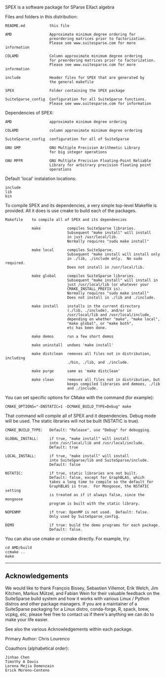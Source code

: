 SPEX is a software package for SParse EXact algebra

Files and folders in this distribution:

    README.md           this file

    AMD                 Approximate minimum degree ordering for
                        preordering matrices prior to factorization.
                        Please see www.suitesparse.com for more information

    COLAMD              Column approximate minimum degree ordering
                        for preordering matrices prior to factorization.
                        Please see www.suitesparse.com for more information

    include             Header files for SPEX that are generated by
                        the general makefile

    SPEX                Folder containing the SPEX package

    SuiteSparse_config  Configuration for all SuiteSparse functions.
                        Please see www.suitesparse.com for information

Dependencies of SPEX:

    AMD                 approximate minimum degree ordering

    COLAMD              column approximate minimum degree ordering

    SuiteSparse_config  configuration for all of SuiteSparse

    GNU GMP             GNU Multiple Precision Arithmetic Library
                        for big integer operations

    GNU MPFR            GNU Multiple Precision Floating-Point Reliable
                        Library for arbitrary precision floating point
                        operations

Default 'local' instalation locations:

    include
    lib
    bin

To compile SPEX and its dependencies, a very simple top-level Makefile
is provided.  All it does is use cmake to build each of the packages.

    Makefile    to compile all of SPEX and its dependencies

                make            compiles SuiteSparse libraries.
                                Subsequent "make install" will install
                                in just /usr/local/lib.
                                Normally requires "sudu make install"

                make local      compiles SuiteSparse.
                                Subsequent "make install will install only
                                in ./lib, ./include only.  No sudo required.
                                Does not install in /usr/local/lib.

                make global     compiles SuiteSparse libraries.
                                Subsequent "make install" will install in
                                just /usr/local/lib (or whatever your
                                CMAKE_INSTALL_PREFIX is).
                                Normally requires "sudu make install"
                                Does not install in ./lib and ./include.

                make install    installs in the current directory
                                (./lib, ./include), and/or in
                                /usr/local/lib and /usr/local/include,
                                depending on whether "make", "make local",
                                "make global", or "make both",
                                etc has been done.

                make demos      run a few short demos

                make uninstall  undoes 'make install'

                make distclean  removes all files not in distribution, including
                                ./bin, ./lib, and ./include.

                make purge      same as 'make distclean'

                make clean      removes all files not in distribution, but
                                keeps compiled libraries and demoes, ./lib
                                and ./include.

You can set specific options for CMake with the command (for example):

    CMAKE_OPTIONS="-DNSTATIC=1 -DCMAKE_BUILD_TYPE=Debug" make

That command will compile all of SPEX and it dependencies.
Debug mode will be used.  The static libraries will not be built
(NSTATIC is true).

    CMAKE_BUILD_TYPE:   Default: "Release", use "Debug" for debugging.

    GLOBAL_INSTALL:     if true, "make install" will install
                        into /usr/local/lib and /usr/local/include.
                        Default: true

    LOCAL_INSTALL:      if true, "make install" will install
                        into SuiteSparse/lib and SuiteSparse/include.
                        Default: false

    NSTATIC:            if true, static libraries are not built.
                        Default: false, except for GraphBLAS, which
                        takes a long time to compile so the default for
                        GraphBLAS is true.  For Mongoose, the NSTATIC setting
                        is treated as if it always false, since the mongoose
                        program is built with the static library.

    NOPENMP             if true: OpenMP is not used.  Default: false.
                        Only used by SuiteSparse_config.

    DEMO                if true: build the demo programs for each package.
                        Default: false.

You can also use cmake or ccmake directly.  For example, try:

    cd AMD/build
    ccmake ..
    make

-----------------------------------------------------------------------------
Acknowledgements
-----------------------------------------------------------------------------

We would like to thank François Bissey, Sebastien Villemot, Erik Welch, Jim
Kitchen, Markus Mützel, and Fabian Wein for their valuable feedback on the
SuiteSparse build system and how it works with various Linux / Python distros
and other package managers.  If you are a maintainer of a SuiteSparse packaging
for a Linux distro, conda-forge, R, spack, brew, vcpkg, etc, please feel free
to contact us if there's anything we can do to make your life easier.

See also the various Acknowledgements within each package.

Primary Author: Chris Lourenco

Coauthors (alphabetical order):

    Jinhao Chen
    Timothy A Davis
    Lorena Mejia Domenzain
    Erick Moreno-Centeno

